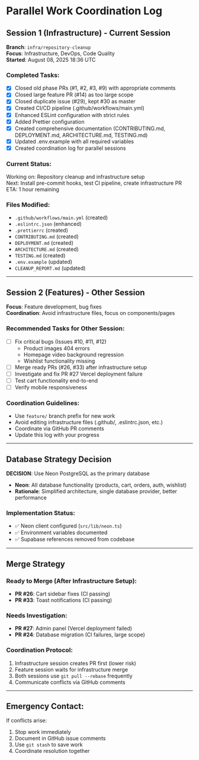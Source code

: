 # Parallel Work Coordination Log

## Session 1 (Infrastructure) - Current Session
**Branch**: `infra/repository-cleanup`  
**Focus**: Infrastructure, DevOps, Code Quality  
**Started**: August 08, 2025 18:36 UTC

### Completed Tasks:
- [x] Closed old phase PRs (#1, #2, #3, #9) with appropriate comments
- [x] Closed large feature PR (#14) as too large scope
- [x] Closed duplicate issue (#29), kept #30 as master
- [x] Created CI/CD pipeline (.github/workflows/main.yml)
- [x] Enhanced ESLint configuration with strict rules
- [x] Added Prettier configuration
- [x] Created comprehensive documentation (CONTRIBUTING.md, DEPLOYMENT.md, ARCHITECTURE.md, TESTING.md)
- [x] Updated .env.example with all required variables
- [x] Created coordination log for parallel sessions

### Current Status:
Working on: Repository cleanup and infrastructure setup  
Next: Install pre-commit hooks, test CI pipeline, create infrastructure PR  
ETA: 1 hour remaining

### Files Modified:
- `.github/workflows/main.yml` (created)
- `.eslintrc.json` (enhanced)
- `.prettierrc` (created)
- `CONTRIBUTING.md` (created)
- `DEPLOYMENT.md` (created)
- `ARCHITECTURE.md` (created)
- `TESTING.md` (created)
- `.env.example` (updated)
- `CLEANUP_REPORT.md` (updated)

---

## Session 2 (Features) - Other Session
**Focus**: Feature development, bug fixes  
**Coordination**: Avoid infrastructure files, focus on components/pages

### Recommended Tasks for Other Session:
- [ ] Fix critical bugs (Issues #10, #11, #12)
  - Product images 404 errors
  - Homepage video background regression
  - Wishlist functionality missing
- [ ] Merge ready PRs (#26, #33) after infrastructure setup
- [ ] Investigate and fix PR #27 Vercel deployment failure
- [ ] Test cart functionality end-to-end
- [ ] Verify mobile responsiveness

### Coordination Guidelines:
- Use `feature/` branch prefix for new work
- Avoid editing infrastructure files (.github/, .eslintrc.json, etc.)
- Coordinate via GitHub PR comments
- Update this log with your progress

---

## Database Strategy Decision

**DECISION**: Use Neon PostgreSQL as the primary database
- **Neon**: All database functionality (products, cart, orders, auth, wishlist)
- **Rationale**: Simplified architecture, single database provider, better performance

### Implementation Status:
- ✅ Neon client configured (`src/lib/neon.ts`)
- ✅ Environment variables documented
- ✅ Supabase references removed from codebase

---

## Merge Strategy

### Ready to Merge (After Infrastructure Setup):
- **PR #26**: Cart sidebar fixes (CI passing)
- **PR #33**: Toast notifications (CI passing)

### Needs Investigation:
- **PR #27**: Admin panel (Vercel deployment failed)
- **PR #24**: Database migration (CI failures, large scope)

### Coordination Protocol:
1. Infrastructure session creates PR first (lower risk)
2. Feature session waits for infrastructure merge
3. Both sessions use `git pull --rebase` frequently
4. Communicate conflicts via GitHub comments

---

## Emergency Contact:
If conflicts arise:
1. Stop work immediately
2. Document in GitHub issue comments
3. Use `git stash` to save work
4. Coordinate resolution together
